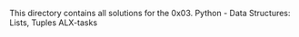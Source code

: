 This directory contains all solutions for the 0x03. Python - Data Structures: Lists, Tuples ALX-tasks
